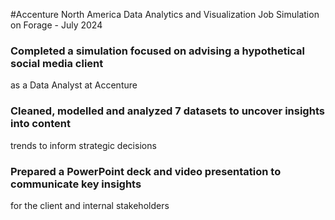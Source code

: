 #Accenture North America Data Analytics and Visualization Job Simulation on
Forage - July 2024

 ### Completed a simulation focused on advising a hypothetical social media client
   as a Data Analyst at Accenture
 ### Cleaned, modelled and analyzed 7 datasets to uncover insights into content
   trends to inform strategic decisions
 ### Prepared a PowerPoint deck and video presentation to communicate key insights
   for the client and internal stakeholders
